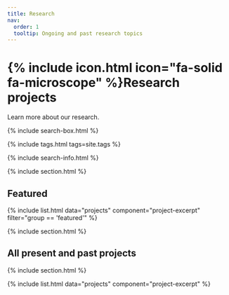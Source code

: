 ```yaml
---
title: Research
nav:
  order: 1
  tooltip: Ongoing and past research topics
---
```


# {% include icon.html icon="fa-solid fa-microscope" %}Research projects

Learn more about our research.

{% include search-box.html %}

{% include tags.html tags=site.tags %}

{% include search-info.html %}

{% include section.html %}

## Featured

{% include list.html data="projects" component="project-excerpt" filter="group == 'featured'" %}

{% include section.html %}

## All present and past projects

{% include section.html %}

{% include list.html data="projects" component="project-excerpt" %}

